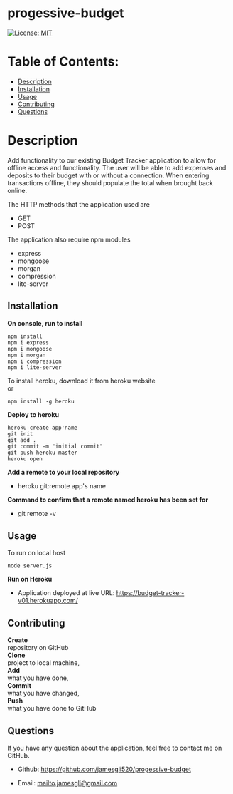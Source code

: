 # progessive-budget

[![License: MIT](https://img.shields.io/badge/License-MIT-yellow.svg)](https://opensource.org/licenses/MIT) 

# Table of Contents:
* [Description](#description)
* [Installation](#installation)
* [Usage](#usage)
* [Contributing](#contributing)
* [Questions](#questions)

# Description
Add functionality to our existing Budget Tracker application to allow for offline access and functionality.
The user will be able to add expenses and deposits to their budget with or without a connection. When entering transactions offline, they should populate the total when brought back online.

The HTTP methods that the application used are 
* GET 
* POST

The application also require npm modules 
* express
* mongoose
* morgan
* compression
* lite-server

## Installation
**On console, run to install**
```command line
npm install 
npm i express
npm i mongoose
npm i morgan
npm i compression
npm i lite-server
```
To install heroku, download it from heroku website<br> 
or
```command line
npm install -g heroku
```

**Deploy to heroku**

```
heroku create app'name
git init
git add .
git commit -m "initial commit"
git push heroku master
heroku open
```
**Add a remote to your local repository** 

* heroku git:remote app's name

**Command to confirm that a remote named heroku has been set for**
* git remote -v

## Usage
To run on local host 
```command line
node server.js
```

**Run on Heroku** <br>
* Application deployed at live URL: https://budget-tracker-v01.herokuapp.com/

## Contributing
**Create**<br> 
repository on GitHub<br>
**Clone** <br>
project to local machine, <br>
**Add** <br>
what you have done,<br>
**Commit** <br>
what you have changed, <br>
**Push** <br>
what you have done to GitHub<br>

## Questions
If you have any question about the application, feel free to contact me on GitHub.

* Github: https://github.com/jamesgli520/progessive-budget

* Email: mailto.jamesgli@gmail.com
